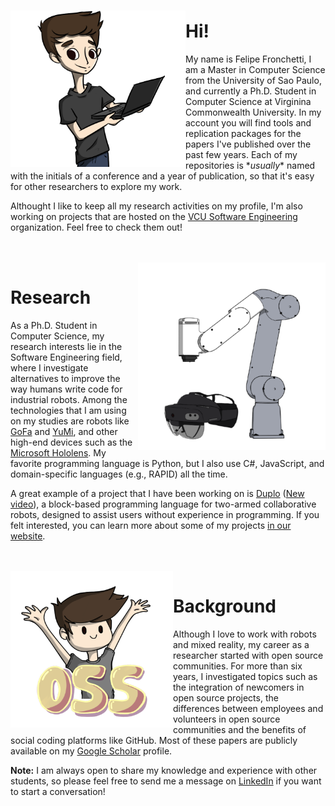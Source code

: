 ### 

<img align="left" width="280" height="250" src="https://github.com/fronchetti/fronchetti/blob/main/felipe_comp.png?raw=true">

# Hi!

My name is Felipe Fronchetti, I am a Master in Computer Science from the University of Sao Paulo, and currently a Ph.D. Student in Computer Science at Virginina Commonwealth University. In my account you will find tools and replication packages for the papers I've published over the past few years.
Each of my repositories is \*_usually_\* named with the initials of a conference and a year of publication, so that it's easy for other researchers to explore my work.

Althought I like to keep all my research activities on my profile, I'm also working on projects that are hosted on the <a href="https://github.com/vcuse">VCU Software Engineering</a> organization. Feel free to check them out!

<br>
<br>

<img align="right" width="300" height="300" src="https://github.com/fronchetti/fronchetti/blob/main/gofa_comb.png?raw=true">

# Research
As a Ph.D. Student in Computer Science, my research interests lie in the Software Engineering field, where I investigate alternatives to improve the way humans write code for industrial robots. Among the technologies that I am using on my studies are robots like <a href="https://new.abb.com/products/robotics/collaborative-robots/crb-15000">GoFa</a> and <a href="https://new.abb.com/products/robotics/collaborative-robots/irb-14000-yumi">YuMi</a>, and other high-end devices such as the <a href="https://www.microsoft.com/en-us/hololens">Microsoft Hololens</a>. My favorite programming language is Python, but I also use C#, JavaScript, and domain-specific languages (e.g., RAPID) all the time.

A great example of a project that I have been working on is <a href="https://egr.vcu.edu/news-events/news/03292021-robot-coding-for-everyone.html">Duplo<a> (<a href="https://youtu.be/MDmuNLtOmC4">New video<a>), a block-based programming language for two-armed collaborative robots, designed to assist users without experience in programming. If you felt interested, you can learn more about some of my projects <a href="https://se.lab.vcu.edu/research/robotics/">in our website</a>.
  
<br>
<br>

<img align="left" width="260" height="250" src="https://github.com/fronchetti/fronchetti/blob/main/oss_hup.png?raw=true">

# Background
Although I love to work with robots and mixed reality, my career as a researcher started with open source communities. For more than six years, I investigated topics such as the integration of newcomers in open source projects, the differences between employees and volunteers in open source communities and the benefits of social coding platforms like GitHub. Most of these papers are publicly available on my <a href="https://scholar.google.com/citations?user=-6jIjG8AAAAJ&hl=en">Google Scholar</a> profile.
   
**Note:** I am always open to share my knowledge and experience with other students, so please feel free to send me a message on  <a href="https://www.linkedin.com/in/fronchat/">LinkedIn</a> if you want to start a conversation!
